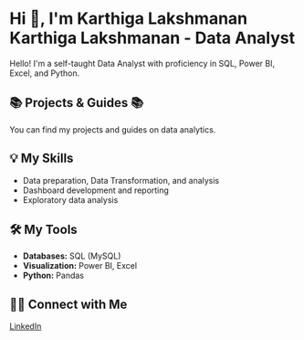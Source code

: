 # Hi 👋, I'm Karthiga Lakshmanan Karthiga Lakshmanan - Data Analyst

Hello! I'm a self-taught Data Analyst with proficiency in SQL, Power BI, Excel, and Python.

## 📚 Projects & Guides 📚

You can find my projects and guides on data analytics.

## 💡 My Skills

* Data preparation, Data Transformation, and analysis
* Dashboard development and reporting
* Exploratory data analysis

## 🛠️ My Tools

* **Databases:** SQL (MySQL)
* **Visualization:** Power BI, Excel
* **Python:** Pandas

## 🙌🏻 Connect with Me

[LinkedIn](https://www.linkedin.com/in/karthiga-lakshmanan/)

